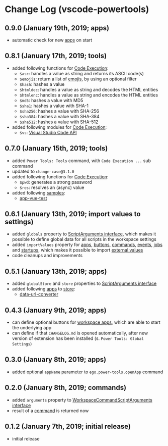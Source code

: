 # Change Log (vscode-powertools)


## 0.9.0 (January 19th, 2019; apps)

* automatic check for new [apps](https://github.com/egodigital/vscode-powertools/wiki/Apps) on start

## 0.8.1 (January 17th, 2019; tools)

* added following functions for [Code Execution](https://github.com/egodigital/vscode-powertools/wiki/Tools#code-execution):
  * `$asc`: handles a value as string and returns its ASCII code(s)
  * `$emojis`: return a list of [emojis](https://www.npmjs.com/package/node-emoji), by using an optional filter
  * `$hash`: hashes a value
  * `$htmldec`: handles a value as string and decodes the HTML entities
  * `$htmlenc`: handles a value as string and encodes the HTML entities
  * `$md5`: hashes a value with MD5
  * `$sha1`: hashes a value with SHA-1
  * `$sha256`: hashes a value with SHA-256
  * `$sha384`: hashes a value with SHA-384
  * `$sha512`: hashes a value with SHA-512
* added following modules for [Code Execution](https://github.com/egodigital/vscode-powertools/wiki/Tools#code-execution):
  * `$vs`: [Visual Studio Code API](https://code.visualstudio.com/api/references/vscode-api)

## 0.7.0 (January 15th, 2019; tools)

* added `Power Tools: Tools` command, with `Code Execution ...` sub command
* updated to `change-case@3.1.0`
* added following functions for [Code Execution](https://github.com/egodigital/vscode-powertools/wiki/Tools#code-execution):
  * `$pwd`: generates a strong password
  * `$res`: resolves an (async) value
* added following [samples](https://github.com/egodigital/vscode-powertools-samples):
  * [app-vue-test](https://github.com/egodigital/vscode-powertools-samples/tree/master/app-vue-test)

## 0.6.1 (January 13th, 2019; import values to settings)

* added `globals` property to [ScriptArguments interface](https://egodigital.github.io/vscode-powertools/api/interfaces/_contracts_.scriptarguments.html), which makes it possible to define global data for all scripts in the workspace settings
* added `importValues` property for [apps](https://github.com/egodigital/vscode-powertools/wiki/Apps), [buttons](https://github.com/egodigital/vscode-powertools/wiki/Buttons), [commands](https://github.com/egodigital/vscode-powertools/wiki/Commands), [events](https://github.com/egodigital/vscode-powertools/wiki/Events), [jobs](https://github.com/egodigital/vscode-powertools/wiki/Jobs) and [startups](https://github.com/egodigital/vscode-powertools/wiki/Startups), which makes it possible to import [external values](https://github.com/egodigital/vscode-powertools/wiki/Values)
* code cleanups and improvements

## 0.5.1 (January 13th, 2019; apps)

* added `globalStore` and `store` properties to [ScriptArguments interface](https://egodigital.github.io/vscode-powertools/api/interfaces/_contracts_.scriptarguments.html)
* added following [apps](https://github.com/egodigital/vscode-powertools/wiki/Apps) to [store](https://egodigital.github.io/vscode-powertools/apps/store.json):
  * [data-url-converter](https://github.com/egodigital/vscode-powertools-samples/tree/master/app-data-url-converter)

## 0.4.3 (January 9th, 2019; apps)

* can define optional buttons for [workspace apps](https://github.com/egodigital/vscode-powertools/wiki/Apps#workspace-apps), which are able to start the underlying app
* can define if that `CHANGELOG.md` is opened automatically, after new version of extension has been installed (s. `Power Tools: Global Settings`)

## 0.3.0 (January 8th, 2019; apps)

* added optional `appName` parameter to `ego.power-tools.openApp` command

## 0.2.0 (January 8th, 2019; commands)

* added `arguments` property to [WorkspaceCommandScriptArguments interface](https://egodigital.github.io/vscode-powertools/api/interfaces/_contracts_.workspacecommandscriptarguments.html)
* result of a [command](https://github.com/egodigital/vscode-powertools/wiki/Commands) is returned now

## 0.1.2 (January 7th, 2019; initial release)

* initial release
